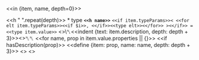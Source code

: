 <<in {item, name, depth=0}>>

<<h " ".repeat(depth)>> * type **`<<h name>>`**
   `<<if item.typeParams>>< <<for elt item.typeParams>><<if $i>>, <</if>><<type elt>><</for>> ><</if>> = <<type item.value>>`
   <<if item.description>>\␤<<indent {text: item.description, depth: depth + 3}>><</if>>␤␤
   <<for name, prop in item.value.properties || {}>>
     <<if hasDescription(prop)>>
       <<define {item: prop, name: name, depth: depth + 3}>>
    <</if>>
  <</for>>
